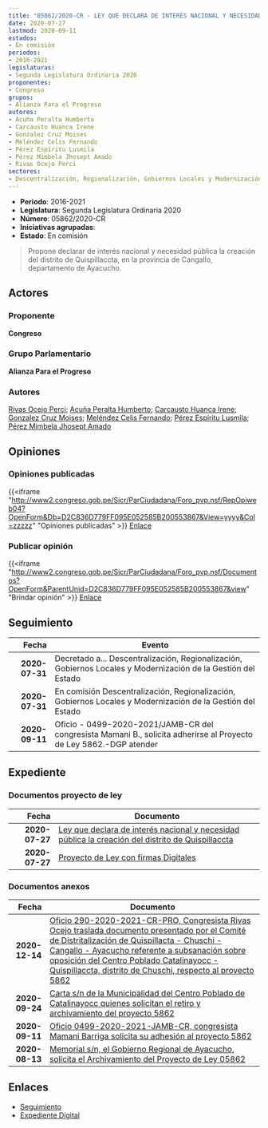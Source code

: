 ```yaml
---
title: "05862/2020-CR - LEY QUE DECLARA DE INTERÉS NACIONAL Y NECESIDAD PÚBLICA LA CREACIÓN DEL DISTRITO DE QUISPILLACCTA"
date: 2020-07-27
lastmod: 2020-09-11
estados:
- En comisión
periodos:
- 2016-2021
legislaturas:
- Segunda Legislatura Ordinaria 2020
proponentes:
- Congreso
grupos:
- Alianza Para el Progreso
autores:
- Acuña Peralta Humberto
- Carcausto Huanca Irene
- Gonzalez Cruz Moises
- Meléndez Celis Fernando
- Pérez Espíritu Lusmila
- Pérez Mimbela Jhosept Amado
- Rivas Ocejo Perci
sectores:
- Descentralización, Regionalización, Gobiernos Locales y Modernización de la Gestión del Estado
---
```

- **Periodo**: 2016-2021
- **Legislatura**: Segunda Legislatura Ordinaria 2020
- **Número**: 05862/2020-CR
- **Iniciativas agrupadas**: 
- **Estado**: En comisión

> Propone declarar de interés nacional y necesidad pública la creación del distrito de Quispillaccta, en la provincia de Cangallo, departamento de Ayacucho.


## Actores

### Proponente

**Congreso**

### Grupo Parlamentario

**Alianza Para el Progreso**

### Autores

[Rivas Ocejo Perci](mailto:mailto:privas@congreso.gob.pe); [Acuña Peralta Humberto](mailto:mailto:hacuna@congreso.gob.pe); [Carcausto Huanca Irene](mailto:mailto:icarcausto@congreso.gob.pe); [Gonzalez Cruz Moises](mailto:mailto:mgonzalezc@congreso.gob.pe); [Meléndez Celis Fernando](mailto:mailto:fmelendez@congreso.gob.pe); [Pérez Espíritu Lusmila](mailto:mailto:lperez@congreso.gob.pe); [Pérez Mimbela Jhosept Amado](mailto:mailto:jperezm@congreso.gob.pe)

## Opiniones

### Opiniones publicadas

{{<iframe "http://www2.congreso.gob.pe/Sicr/ParCiudadana/Foro_pvp.nsf/RepOpiweb04?OpenForm&Db=D2C836D779FF095E052585B200553867&View=yyyy&Col=zzzzz" "Opiniones publicadas" >}}
[Enlace](http://www2.congreso.gob.pe/Sicr/ParCiudadana/Foro_pvp.nsf/RepOpiweb04?OpenForm&Db=D2C836D779FF095E052585B200553867&View=yyyy&Col=zzzzz)

### Publicar opinión

{{<iframe "http://www2.congreso.gob.pe/Sicr/ParCiudadana/Foro_pvp.nsf/Documentos?OpenForm&ParentUnid=D2C836D779FF095E052585B200553867&view" "Brindar opinión" >}}
[Enlace](http://www2.congreso.gob.pe/Sicr/ParCiudadana/Foro_pvp.nsf/Documentos?OpenForm&ParentUnid=D2C836D779FF095E052585B200553867&view)


## Seguimiento

| Fecha | Evento |
|------:|--------|
| **2020-07-31** | Decretado a... Descentralización, Regionalización, Gobiernos Locales y Modernización de la Gestión del Estado |
| **2020-07-31** | En comisión Descentralización, Regionalización, Gobiernos Locales y Modernización de la Gestión del Estado |
| **2020-09-11** | Oficio - 0499-2020-2021/JAMB-CR del congresista Mamani B., solicita adherirse al Proyecto de Ley 5862.-DGP atender |

## Expediente

### Documentos proyecto de ley

| Fecha | Documento |
|------:|-----------|
| **2020-07-27** | [Ley que declara de interés nacional y necesidad pública la creación del distrito de Quispillaccta](http://www.leyes.congreso.gob.pe/Documentos/2016_2021/Proyectos_de_Ley_y_de_Resoluciones_Legislativas/PL05862-20200727.pdf) |
| **2020-07-27** | [Proyecto de Ley con firmas Digitales](http://www.leyes.congreso.gob.pe/Documentos/2016_2021/Proyectos_de_Ley_y_de_Resoluciones_Legislativas/Proyectos_Firmas_digitales/PL05862.pdf) |

### Documentos anexos

| Fecha | Documento |
|------:|-----------|
| **2020-12-14** | [Oficio 290-2020-2021-CR-PRO, Congresista Rivas Ocejo traslada documento presentado por el Comité de Distritalización de Quispillacta - Chuschi - Cangallo - Ayacucho referente a subsanación sobre oposición del Centro Poblado Catalinayocc - Quispillaccta, distrito de Chuschi, respecto al proyecto 5862](http://www.leyes.congreso.gob.pe/Documentos/2016_2021/Oficios/Congresistas/OFICIO-290-2020-2021-CR-PRO.pdf) |
| **2020-09-24** | [Carta s/n de la Municipalidad del Centro Poblado de Catalinayocc quienes solicitan el retiro y archivamiento del proyecto 5862](http://www.leyes.congreso.gob.pe/Documentos/2016_2021/Oficios/Otras_Instituciones/CARTA-S-N-20200924-CATALINAYOCC.pdf) |
| **2020-09-11** | [Oficio 0499-2020-2021-JAMB-CR, congresista Mamani Barriga solicita su adhesión al proyecto 5862](http://www.leyes.congreso.gob.pe/Documentos/2016_2021/Adhesiones/Proyectos_de_Ley/OFICIO-0499-2020-2021-JAMB-CR.pdf) |
| **2020-08-13** | [Memorial s/n, el Gobierno Regional de Ayacucho, solicita el Archivamiento del Proyecto de Ley 05862](http://www.leyes.congreso.gob.pe/Documentos/2016_2021/Oficios/Otras_Instituciones/MEMORIAL-S-N-PROYECTO-5862.pdf) |

## Enlaces

- [Seguimiento](http://www2.congreso.gob.pe/Sicr/TraDocEstProc/CLProLey2016.nsf/f7fff46988ca05b1052578e100829cc7/14d7cb1a49b4b453052585b3001f1b57?OpenDocument)
- [Expediente Digital](http://www2.congreso.gob.pe/Sicr/TraDocEstProc/Expvirt_2011.nsf/visbusqptramdoc1621/05862?opendocument)

